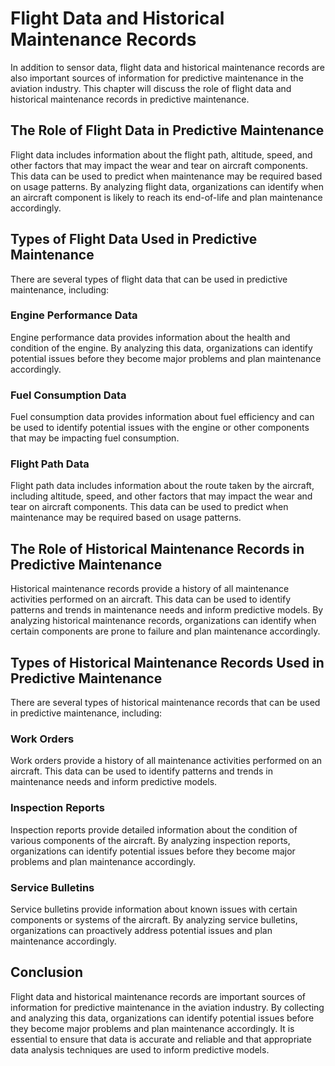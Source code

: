 Flight Data and Historical Maintenance Records
===================================================================================================================

In addition to sensor data, flight data and historical maintenance records are also important sources of information for predictive maintenance in the aviation industry. This chapter will discuss the role of flight data and historical maintenance records in predictive maintenance.

The Role of Flight Data in Predictive Maintenance
-------------------------------------------------

Flight data includes information about the flight path, altitude, speed, and other factors that may impact the wear and tear on aircraft components. This data can be used to predict when maintenance may be required based on usage patterns. By analyzing flight data, organizations can identify when an aircraft component is likely to reach its end-of-life and plan maintenance accordingly.

Types of Flight Data Used in Predictive Maintenance
---------------------------------------------------

There are several types of flight data that can be used in predictive maintenance, including:

### Engine Performance Data

Engine performance data provides information about the health and condition of the engine. By analyzing this data, organizations can identify potential issues before they become major problems and plan maintenance accordingly.

### Fuel Consumption Data

Fuel consumption data provides information about fuel efficiency and can be used to identify potential issues with the engine or other components that may be impacting fuel consumption.

### Flight Path Data

Flight path data includes information about the route taken by the aircraft, including altitude, speed, and other factors that may impact the wear and tear on aircraft components. This data can be used to predict when maintenance may be required based on usage patterns.

The Role of Historical Maintenance Records in Predictive Maintenance
--------------------------------------------------------------------

Historical maintenance records provide a history of all maintenance activities performed on an aircraft. This data can be used to identify patterns and trends in maintenance needs and inform predictive models. By analyzing historical maintenance records, organizations can identify when certain components are prone to failure and plan maintenance accordingly.

Types of Historical Maintenance Records Used in Predictive Maintenance
----------------------------------------------------------------------

There are several types of historical maintenance records that can be used in predictive maintenance, including:

### Work Orders

Work orders provide a history of all maintenance activities performed on an aircraft. This data can be used to identify patterns and trends in maintenance needs and inform predictive models.

### Inspection Reports

Inspection reports provide detailed information about the condition of various components of the aircraft. By analyzing inspection reports, organizations can identify potential issues before they become major problems and plan maintenance accordingly.

### Service Bulletins

Service bulletins provide information about known issues with certain components or systems of the aircraft. By analyzing service bulletins, organizations can proactively address potential issues and plan maintenance accordingly.

Conclusion
----------

Flight data and historical maintenance records are important sources of information for predictive maintenance in the aviation industry. By collecting and analyzing this data, organizations can identify potential issues before they become major problems and plan maintenance accordingly. It is essential to ensure that data is accurate and reliable and that appropriate data analysis techniques are used to inform predictive models.
